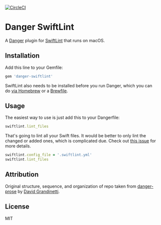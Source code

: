 [![CircleCI](https://circleci.com/gh/ashfurrow/danger-swiftlint.svg?style=svg)](https://circleci.com/gh/ashfurrow/danger-swiftlint)

# Danger SwiftLint

A [Danger](https://github.com/danger/danger) plugin for [SwiftLint](https://github.com/realm/SwiftLint) that runs on macOS.

## Installation

Add this line to your Gemfile:

```rb
gem 'danger-swiftlint'
```

SwiftLint also needs to be installed before you run Danger, which you can do [via Homebrew](https://github.com/realm/SwiftLint#installation) or a [Brewfile](https://github.com/Homebrew/homebrew-bundle).

## Usage

The easiest way to use is just add this to your Dangerfile:

```rb
swiftlint.lint_files
```

That's going to lint all your Swift files. It would be better to only lint the changed or added ones, which is complicated due. Check out [this issue](https://github.com/ashfurrow/danger-swiftlint/issues/16) for more details.

```rb
swiftlint.config_file = '.swiftlint.yml'
swiftlint.lint_files
```

## Attribution

Original structure, sequence, and organization of repo taken from [danger-prose](https://github.com/dbgrandi/danger-prose) by [David Grandinetti](https://github.com/dbgrandi/).

## License

MIT
